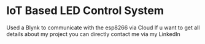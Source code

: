 # IoT Based LED Control System
Used a Blynk to communicate with the esp8266 via Cloud 
If u want to get all details about my project you can directly contact me via my LinkedIn
